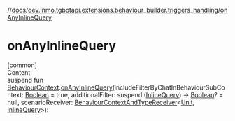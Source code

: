 //[docs](../../index.md)/[dev.inmo.tgbotapi.extensions.behaviour_builder.triggers_handling](index.md)/[onAnyInlineQuery](on-any-inline-query.md)



# onAnyInlineQuery  
[common]  
Content  
suspend fun [BehaviourContext](../dev.inmo.tgbotapi.extensions.behaviour_builder/-behaviour-context/index.md).[onAnyInlineQuery](on-any-inline-query.md)(includeFilterByChatInBehaviourSubContext: [Boolean](https://kotlinlang.org/api/latest/jvm/stdlib/kotlin/-boolean/index.html) = true, additionalFilter: suspend ([InlineQuery](../dev.inmo.tgbotapi.types.InlineQueries.abstracts/-inline-query/index.md)) -> [Boolean](https://kotlinlang.org/api/latest/jvm/stdlib/kotlin/-boolean/index.html)? = null, scenarioReceiver: [BehaviourContextAndTypeReceiver](../dev.inmo.tgbotapi.extensions.behaviour_builder/index.md#%5Bdev.inmo.tgbotapi.extensions.behaviour_builder%2FBehaviourContextAndTypeReceiver%2F%2F%2FPointingToDeclaration%2F%5D%2FClasslikes%2F625018081)<[Unit](https://kotlinlang.org/api/latest/jvm/stdlib/kotlin/-unit/index.html), [InlineQuery](../dev.inmo.tgbotapi.types.InlineQueries.abstracts/-inline-query/index.md)>):   




